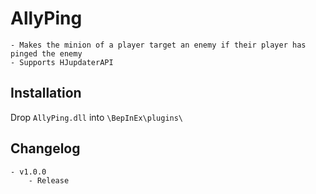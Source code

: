 # AllyPing
    - Makes the minion of a player target an enemy if their player has pinged the enemy
    - Supports HJupdaterAPI

## Installation
Drop `AllyPing.dll` into `\BepInEx\plugins\`

## Changelog
	- v1.0.0
		- Release